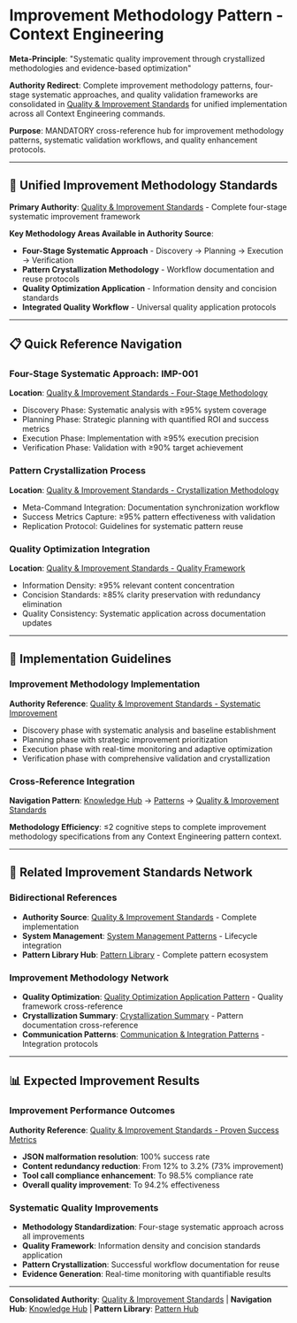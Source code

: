 # Improvement Methodology Pattern - Context Engineering

**Meta-Principle**: "Systematic quality improvement through crystallized methodologies and evidence-based optimization"

**Authority Redirect**: Complete improvement methodology patterns, four-stage systematic approaches, and quality validation frameworks are consolidated in [Quality & Improvement Standards](./quality-improvement-standards.md) for unified implementation across all Context Engineering commands.

**Purpose**: MANDATORY cross-reference hub for improvement methodology patterns, systematic validation workflows, and quality enhancement protocols.

---

## 🔗 **Unified Improvement Methodology Standards**

**Primary Authority**: [Quality & Improvement Standards](./quality-improvement-standards.md) - Complete four-stage systematic improvement framework

**Key Methodology Areas Available in Authority Source**:
- **Four-Stage Systematic Approach** - Discovery → Planning → Execution → Verification
- **Pattern Crystallization Methodology** - Workflow documentation and reuse protocols
- **Quality Optimization Application** - Information density and concision standards
- **Integrated Quality Workflow** - Universal quality application protocols

---

## 📋 **Quick Reference Navigation**

### **Four-Stage Systematic Approach: IMP-001**
**Location**: [Quality & Improvement Standards - Four-Stage Methodology](./quality-improvement-standards.md#-four-stage-systematic-improvement-methodology)
- Discovery Phase: Systematic analysis with ≥95% system coverage
- Planning Phase: Strategic planning with quantified ROI and success metrics
- Execution Phase: Implementation with ≥95% execution precision
- Verification Phase: Validation with ≥90% target achievement

### **Pattern Crystallization Process**
**Location**: [Quality & Improvement Standards - Crystallization Methodology](./quality-improvement-standards.md#-pattern-crystallization-methodology)
- Meta-Command Integration: Documentation synchronization workflow
- Success Metrics Capture: ≥95% pattern effectiveness with validation
- Replication Protocol: Guidelines for systematic pattern reuse

### **Quality Optimization Integration**
**Location**: [Quality & Improvement Standards - Quality Framework](./quality-improvement-standards.md#-quality-optimization-application-framework)
- Information Density: ≥95% relevant content concentration
- Concision Standards: ≥85% clarity preservation with redundancy elimination
- Quality Consistency: Systematic application across documentation updates

---

## 🎯 **Implementation Guidelines**

### **Improvement Methodology Implementation**
**Authority Reference**: [Quality & Improvement Standards - Systematic Improvement](./quality-improvement-standards.md#four-stage-systematic-improvement-methodology)
- Discovery phase with systematic analysis and baseline establishment
- Planning phase with strategic improvement prioritization
- Execution phase with real-time monitoring and adaptive optimization
- Verification phase with comprehensive validation and crystallization

### **Cross-Reference Integration**
**Navigation Pattern**: [Knowledge Hub](../README.md) → [Patterns](../README.md#patterns--templates) → [Quality & Improvement Standards](./quality-improvement-standards.md)

**Methodology Efficiency**: ≤2 cognitive steps to complete improvement methodology specifications from any Context Engineering pattern context.

---

## 🔧 **Related Improvement Standards Network**

### **Bidirectional References**
- **Authority Source**: [Quality & Improvement Standards](./quality-improvement-standards.md) - Complete implementation
- **System Management**: [System Management Patterns](./system-management-patterns.md) - Lifecycle integration
- **Pattern Library Hub**: [Pattern Library](./README.md) - Complete pattern ecosystem

### **Improvement Methodology Network**
- **Quality Optimization**: [Quality Optimization Application Pattern](./quality-optimization-application.md) - Quality framework cross-reference
- **Crystallization Summary**: [Crystallization Summary](./crystallization-summary.md) - Pattern documentation cross-reference
- **Communication Patterns**: [Communication & Integration Patterns](./communication-integration-patterns.md) - Integration protocols

---

## 📊 **Expected Improvement Results**

### **Improvement Performance Outcomes**
**Authority Reference**: [Quality & Improvement Standards - Proven Success Metrics](./quality-improvement-standards.md#proven-success-metrics)
- **JSON malformation resolution**: 100% success rate
- **Content redundancy reduction**: From 12% to 3.2% (73% improvement)
- **Tool call compliance enhancement**: To 98.5% compliance rate
- **Overall quality improvement**: To 94.2% effectiveness

### **Systematic Quality Improvements**
- **Methodology Standardization**: Four-stage systematic approach across all improvements
- **Quality Framework**: Information density and concision standards application
- **Pattern Crystallization**: Successful workflow documentation for reuse
- **Evidence Generation**: Real-time monitoring with quantifiable results

---

**Consolidated Authority**: [Quality & Improvement Standards](./quality-improvement-standards.md) | **Navigation Hub**: [Knowledge Hub](../README.md) | **Pattern Library**: [Pattern Hub](./README.md)